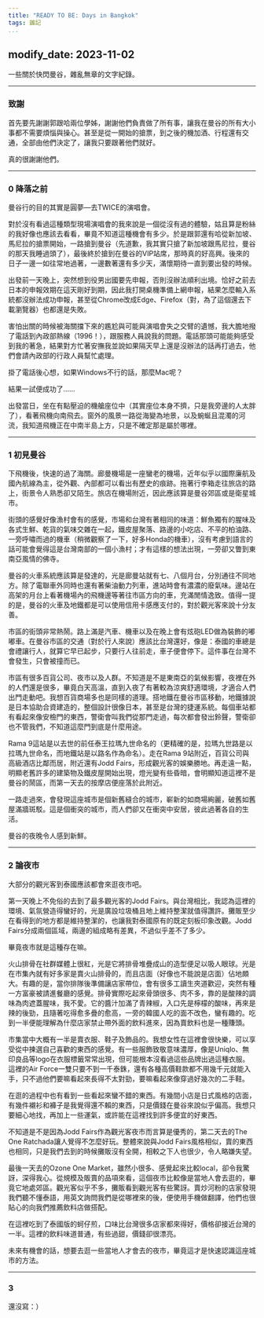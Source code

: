 ```yaml
---
title: "READY TO BE: Days in Bangkok"
tags: 雜記
...
```

modify_date: 2023-11-02
---

一些關於快閃曼谷，雜亂無章的文字紀錄。
<!--more-->

---
### 致謝

首先要先謝謝郭跟哈兩位學姊，謝謝他們負責做了所有事，讓我在曼谷的所有大小事都不需要煩惱與操心。甚至是從一開始的搶票，到之後的機加酒、行程還有交通，全部由他們決定了，讓我只要跟著他們就好。  

真的很謝謝他們。


---

### 0  降落之前

曼谷行的目的其實是圓夢—去TWICE的演唱會。  

對於沒有看過這種類型現場演唱會的我來說是一個從沒有過的體驗，姑且算是粉絲的我好像也應該去看看，畢竟不知道這種機會有多少。於是跟郭還有哈從新加坡、馬尼拉的搶票開始，一路搶到曼谷（先道歉，我其實只搶了新加坡跟馬尼拉，曼谷的那天我睡過頭了），最後終於搶到在曼谷的VIP站席，那時真的好高興。後來的日子一邊一如往常地過著，一邊數著還有多少天，滿懷期待一直到要出發的時候。

出發前一天晚上，突然想到役男出國要先申報，否則沒辦法順利出境。恰好之前去日本的申報效期在這天剛好到期，因此我打開桌機準備上網申報，結果怎麼輸入系統都沒辦法成功申報，甚至從Chrome改成Edge、Firefox（對，為了這個還去下載瀏覽器）也都還是失敗。  

害怕出關的時候被海關擋下來的尷尬與可能與演唱會失之交臂的遺憾，我大膽地撥了電話到內政部熱線（1996！），跟服務人員說我的問題。電話那頭可能能夠感受到我的著急，結果對方忙著安撫我並說如果隔天早上還是沒辦法的話再打過去，他們會請內政部的行政人員幫忙處理。

掛了電話後心想，如果Windows不行的話，那麼Mac呢？

結果一試便成功了……

出發當日，坐在有點壓迫的機艙座位中（其實座位本身不擠，只是我旁邊的人太胖了），看著飛機向南飛去。窗外的風景一路從海變為地景，以及蜿蜒且混濁的河流，我知道飛機正在中南半島上方，只是不確定那是屬於哪裡。

---

### 1  初見曼谷

下飛機後，快速的過了海關。廊曼機場是一座蠻老的機場，近年似乎以國際廉航及國內航線為主，從外觀、內部都可以看出有歷史的痕跡。拖著行李箱走往旅店的路上，街景令人熟悉卻又陌生。旅店在機場附近，因此應該算是曼谷郊區或是衛星城市。

街頭的感覺好像漁村會有的感覺，市場和台灣有著相同的味道：鮮魚獨有的腥味及各式生鮮、乾貨的氣味交雜在一起，鐵皮屋聚落、路邊的小吃店、不平的柏油路、一旁呼嘯而過的機車（稍微觀察了一下，好多Honda的機車），沒有考慮到語言的話可能會覺得這是台灣南部的一個小漁村；才有這樣的想法出現，一旁卻又瞥到東南亞風情的佛寺。

曼谷的火車系統應該算是發達的，光是廊曼站就有七、八個月台，分別通往不同地方。除了電聯車外同時也還有著柴油動力列車，進站時會有濃濃的廢氣味。邊站在高架的月台上看著機場內的飛機邊等著往市區方向的車，充滿閒情逸致。值得一提的是，曼谷的火車及地鐵都是可以使用信用卡感應支付的，對於觀光客來說十分友善。

市區的街頭非常熱鬧。路上滿是汽車、機車以及在晚上會有炫砲LED做為裝飾的嘟嘟車。在曼谷市區的交通（對於行人來說）應該比台灣還好，像是：泰國的車總是會禮讓行人，就算它早已起步，只要行人往前走，車子便會停下。這件事在台灣不會發生，只會被撞而已。

市區有很多百貨公司、夜市以及人群。不知道是不是東南亞的氣候影響，夜裡在外的人們還是很多，畢竟白天高溫，直到入夜了有著較為涼爽舒適環境，才適合人們出門走動吧。我想百貨商場多也是同樣的道理。搭地鐵在曼谷市區移動，地鐵據說是日本協助合資建造的，整個設計很像日本，甚至是台灣的捷運系統。每個車站都有看起來像安檢門的東西，警衛會叫我們從那門走過，每次都會發出鈴聲，警衛卻也不管我們，不知道這麼門到底是什麼用途。

Rama 9這站是以去世的前任泰王拉瑪九世命名的（更精確的是，拉瑪九世路是以拉瑪九世命名，而地鐵站是以路名作為命名）。走在Rama 9站附近，百貨公司與高級酒店比鄰而居，附近還有Jodd Fairs，形成觀光客的娛樂勝地。再走遠一點，明顯老舊許多的建築物及鐵皮屋開始出現，燈光變有些昏暗，會明顯知道這裡不是曼谷的鬧區，而第一天去的按摩店便座落於此附近。

一路走過來，會發現這座城市是個新舊縫合的城市，嶄新的如商場絢麗，破舊如舊屋滿牆斑駁。這是個衝突的城市，而人們卻又在衝突中安居，彼此過著各自的生活。

曼谷的夜晚令人感到新鮮。

---

### 2  論夜市

大部分的觀光客到泰國應該都會來逛夜市吧。

第一天晚上不免俗的去到了最多觀光客的Jodd Fairs。與台灣相比，我認為這裡的環境、氣氛營造得蠻好的，光是廣設垃圾桶且地上維持整潔就值得讚許。攤販至少在看得到的地方都是維持整潔的，也讓我對泰國原有的既定刻板印象改觀。Jodd Fairs分成兩個區域，兩邊的組成略有差異，不過似乎差不了多少。

畢竟夜市就是這種存在嘛。

火山排骨在社群媒體上很紅，光是它將排骨堆疊成山的造型便足以吸人眼球。光是在市集內就有好多家是賣火山排骨的，而且店面（好像也不能說是店面）佔地頗大。有趣的是，當你排隊後準備讓店家帶位，會有很多工讀生夾道歡迎，突然有種一方富豪被請進餐廳的感覺。排骨實際吃起來骨頭很多、肉不多，靠的是酸辣的調味為肉遮蓋腥味，我不愛。它的醬汁加滿了青辣椒，入口先是檸檬的酸味，再來是辣的後勁，且隨著吃得愈多疊的愈高，一旁的韓國人吃的面不改色，蠻有趣的。吃到一半便能理解為什麼店家禁止帶外面的飲料進來，因為賣飲料也是一種賺頭。

市集當中大概有一半是賣衣服、鞋子及飾品的。我想女性在這裡會很快樂，可以享受從中揀選自己喜歡的東西的感覺。有一些服飾致敬意味濃厚，像是Uniqlo、無印良品等logo在衣服標籤常常出現，但可能根本沒看過這些品牌出過這種衣服。這裡的Air Force一雙只要不到一千泰銖，還有各種高價鞋款都不用幾千元就能入手，只不過他們要嘛看起來長得不太對勁，要嘛看起來像穿過好幾次的二手鞋。

在逛的過程中也有看到一些看起來蠻不錯的東西。有幾間小店是日式風格的店面，有幾件襯衫和褲子是我覺得還不賴的東西，只是價錢在曼谷來說似乎偏高。我想只要細心地找，再加上一些運氣，或許能在這裡找到許多便宜的好東西。

不知道是不是因為Jodd Fairs作為觀光客夜市而言算是優秀的，第二天去的The One Ratchada讓人覺得不怎麼好玩。整體來說與Jodd Fairs風格相似，賣的東西也相同，只是我們去到的時候攤販沒有全開，相較之下人也很少，令人略嫌失望。

最後一天去的Ozone One Market，雖然小很多、感覺起來比較local，卻令我驚訝，深得我心。從規模及販賣的品項來看，這個夜市比較像是當地人會去逛的，畢竟它地處郊區。觀光客似乎不多，攤販看到觀光客有些驚訝。賣炒河粉的店家發現我們聽不懂泰語，用英文詢問我們是從哪裡來的後，便使用手機做翻譯，他們也很貼心的向我們推薦飲料店做搭配。

在這裡吃到了泰國版的蚵仔煎，口味比台灣很多店家都來得好，價格卻接近台灣的一半。這裡的飲料味道普通，有些過甜，價錢卻很漂亮。

未來有機會的話，想要去逛一些當地人才會去的夜市，畢竟這才是快速認識這座城市的方法。

---

### 3   

還沒寫：）